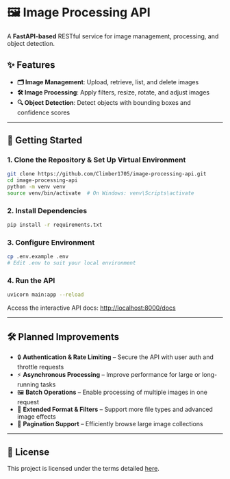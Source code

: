 # 🖼️ Image Processing API

A **FastAPI-based** RESTful service for image management, processing, and object detection.

## ✨ Features

- **🗂️ Image Management**: Upload, retrieve, list, and delete images  
- **🛠️ Image Processing**: Apply filters, resize, rotate, and adjust images  
- **🔍 Object Detection**: Detect objects with bounding boxes and confidence scores  

---

## 🚀 Getting Started

### 1. Clone the Repository & Set Up Virtual Environment

```bash
git clone https://github.com/Climber1705/image-processing-api.git
cd image-processing-api
python -m venv venv
source venv/bin/activate  # On Windows: venv\Scripts\activate
```

### 2. Install Dependencies

```bash
pip install -r requirements.txt
```

### 3. Configure Environment

```bash
cp .env.example .env
# Edit .env to suit your local environment
```

### 4. Run the API

```bash
uvicorn main:app --reload
```

Access the interactive API docs: [http://localhost:8000/docs](http://localhost:8000/docs)

---

## 🛠️ Planned Improvements

- 🔒 **Authentication & Rate Limiting** – Secure the API with user auth and throttle requests  
- ⚡ **Asynchronous Processing** – Improve performance for large or long-running tasks  
- 🖼️ **Batch Operations** – Enable processing of multiple images in one request  
- 🎨 **Extended Format & Filters** – Support more file types and advanced image effects  
- 📄 **Pagination Support** – Efficiently browse large image collections  

---

## 📄 License

This project is licensed under the terms detailed [here](https://github.com/Climber1705/image-processing-api/blob/main/LICENSE).
